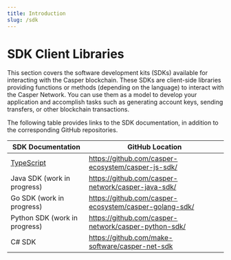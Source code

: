 ```yaml
---
title: Introduction
slug: /sdk
---
```


# SDK Client Libraries

This section covers the software development kits (SDKs) available for interacting with the Casper blockchain. These SDKs are client-side libraries providing functions or methods (depending on the language) to interact with the Casper Network. You can use them as a model to develop your application and accomplish tasks such as generating account keys, sending transfers, or other blockchain transactions.

The following table provides links to the SDK documentation, in addition to the corresponding GitHub repositories.

| SDK Documentation             | GitHub Location                                        |
| ----------------------------- | ------------------------------------------------------ |
| [TypeScript](./script-sdk.md) | https://github.com/casper-ecosystem/casper-js-sdk/     |
| Java SDK (work in progress)   | https://github.com/casper-network/casper-java-sdk/     |
| Go SDK (work in progress)     | https://github.com/casper-ecosystem/casper-golang-sdk/ |
| Python SDK (work in progress) | https://github.com/casper-network/casper-python-sdk/   |
| C# SDK                        | https://github.com/make-software/casper-net-sdk        |
